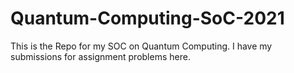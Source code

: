 # Quantum-Computing-SoC-2021
This is the Repo for my SOC on Quantum Computing. I have my submissions for assignment problems here.
